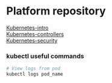 # Platform repository

[Kubernetes-intro](docs/kubernetes-intro.md) <br>
[Kubernetes-controllers](docs/kubernetes-controllers.md) <br>
[Kubernetes-security](docs/kubernetes-security.md) <br>


### kubectl useful commands

```bash
# View logs from pod
kubectl logs pod_name

```